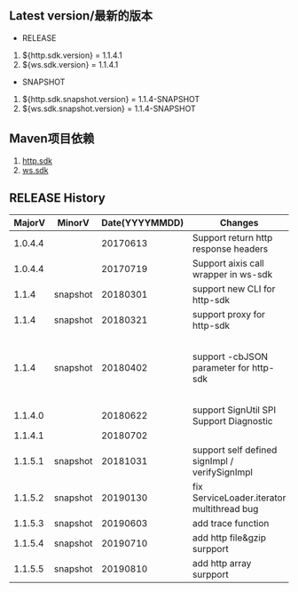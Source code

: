 ## Latest version/最新的版本
* RELEASE
 1.  ${http.sdk.version} = 1.1.4.1
 2.  ${ws.sdk.version} = 1.1.4.1
* SNAPSHOT
 1.  ${http.sdk.snapshot.version} = 1.1.4-SNAPSHOT
 2.  ${ws.sdk.snapshot.version} = 1.1.4-SNAPSHOT

## Maven项目依赖
 1. [http.sdk](https://mvnrepository.com/artifact/com.alibaba.csb.sdk/http-client)
 2. [ws.sdk](https://mvnrepository.com/artifact/com.alibaba.csb.sdk/ws-client)
 
## RELEASE History

| MajorV  | MinorV | Date(YYYYMMDD) | Changes                              | Details |
| ------- | ------ | -------------- | ------------------------------------ | ------- |
| 1.0.4.4 |        | 20170613       | Support return http response headers | [go](release/r20170613.md)|
| 1.0.4.4 |        | 20170719       | Support aixis call wrapper in ws-sdk | [go](release/r20170719.md)|
| 1.1.4   | snapshot |20180301     | support new CLI for http-sdk          | [go](release/r20180301.md)       |
| 1.1.4   | snapshot |20180321     | support proxy for http-sdk          |   [go](release/r20180321.md)     |
| 1.1.4   | snapshot |20180402     | support -cbJSON parameter for http-sdk  |  enable passing json body String in CLI  |
| 1.1.4.0 |        | 20180622      | support SignUtil SPI  <br> Support Diagnostic <br>| [go](release/r20180622.md) |
| 1.1.4.1 |        | 20180702      | | |
| 1.1.5.1 | snapshot | 20181031   | support self defined signImpl \/ verifySignImpl | [go](release/r20181031.md) |
| 1.1.5.2 | snapshot | 20190130   | fix ServiceLoader.iterator multithread bug | [go](release/r20181031.md) |
| 1.1.5.3 | snapshot | 20190603   | add trace function                         | [go](release/r20190603.md) |
| 1.1.5.4 | snapshot | 20190710   | add http file&gzip surpport                         | [go](release/r20190710.md) |
| 1.1.5.5 | snapshot | 20190810   | add http array surpport                         | [go](release/r20190810.md) |

